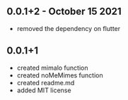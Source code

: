 ## 0.0.1+2 - October 15 2021

* removed the dependency on flutter

## 0.0.1+1

* created mimalo function
* created noMeMimes function
* created readme.md
* added MIT license